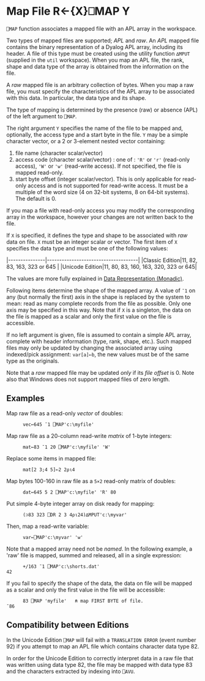 <!-- Hidden search keywords -->
<div style="display: none;">
  ⎕MAP MAP
</div>






<h1 class="heading"><span class="name">Map File</span> <span class="command">R←{X}⎕MAP Y</span></h1>



`⎕MAP` function associates a mapped file with an APL array in the workspace.


Two types of mapped files are supported; *APL* and *raw*. An *APL* mapped file contains the binary representation of a Dyalog APL array, including its header. A file of this type must be created using the  utility function `∆MPUT` (supplied in the `util` workspace). When you map an APL file, the rank, shape and data type of the array is obtained from the information on the file.


A *raw* mapped file is an arbitrary collection of bytes. When you map a raw file, you must specify the characteristics of the APL array to be associated with this data. In particular, the data type and its shape.



The type of mapping is determined by the presence (raw) or absence (APL) of the left argument to `⎕MAP`.



The right argument `Y` specifies the name of the file to be mapped and, optionally, the access type and a start byte in the file. `Y` may be a simple character vector, or a 2 or 3-element nested vector containing:

1. file name (character scalar/vector)
2. access code (character scalar/vector) : one of : `'R'` or `'r'` (read-only access), `'W'` or `'w'` (read-write access). If not specified, the file is mapped  read-only.
3. start byte offset (integer scalar/vector). This is only applicable for read-only access and is not supported for read-write access. It must be a multiple of the word size (4 on 32-bit systems, 8 on 64-bit systems). The default is 0.



If you map a file with read-only access you may modify the corresponding array in the workspace, however your changes are not written back to the file.



If `X` is specified, it defines the type and shape to be associated with *raw* data on file. `X` must be an integer scalar or vector. The first item of `X` specifies the data type and must be one of the following values:


|---------------|-------------------------------------|
|Classic Edition|11, 82, 83, 163, 323 or 645          |
|Unicode Edition|11, 80, 83, 160, 163, 320, 323 or 645|



The values are more fully explained in [Data Representation (Monadic)](data-representation-monadic.md).


Following items determine the shape of the mapped array. A value of `¯1` on any (but normally the first) axis in the shape is replaced by the system to mean: read as many complete records from the file as possible. Only one axis may be specified in this way. Note that if    `X` is a singleton, the data on the file is mapped as a scalar and only the first value on the file is accessible.


If no left argument is given, file is assumed to contain a simple APL array, complete with header information (type, rank, shape, etc.). Such mapped files may only be updated by changing the associated array using indexed/pick assignment: `var[a]←b`, the new values must be of the same type as the originals.


Note that a *raw* mapped file may be updated *only* if its *file offset* is 0. Note also that Windows does not support mapped files of zero length.

<h2 class="example">Examples</h2>


Map raw file as a read-only *vector* of doubles:
```apl
      vec←645 ¯1 ⎕MAP'c:\myfile'
```


Map raw file as a 20-column read-write *matrix* of 1-byte integers:
```apl
      mat←83 ¯1 20 ⎕MAP'c:\myfile' 'W' 
```


Replace some items in mapped file:
```apl
      mat[2 3;4 5]←2 2⍴⍳4
```


Map bytes 100-160 in raw file as a `5×2` read-only matrix of doubles:
```apl
      dat←645 5 2 ⎕MAP'c:\myfile' 'R' 80
```


Put simple 4-byte integer array on disk ready for mapping:
```apl
      (⊃83 323 ⎕DR 2 3 4⍴⍳24)∆MPUT'c:\myvar'
```


Then, map a read-write variable:
```apl
      var←⎕MAP'c:\myvar' 'w' 
```


Note that a mapped array need not be *named*. In the following example, a 'raw' file is mapped, summed and released, all in a single expression:
```apl
      +/163 ¯1 ⎕MAP'c:\shorts.dat'
42
```


If you fail to specify the shape of the data, the data on file will be mapped as a scalar and only the first value in the file will be accessible:
```apl
      83 ⎕MAP 'myfile'   ⍝ map FIRST BYTE of file.
¯86
```

## Compatibility between Editions


In the Unicode Edition `⎕MAP` will fail with a `TRANSLATION ERROR` (event number 92) if you attempt to map an APL file which contains character data type 82.



In order for the Unicode Edition to correctly interpret data in a raw file that was written using data type 82, the file may be mapped with data type 83 and the characters extracted by indexing into `⎕AVU`.




